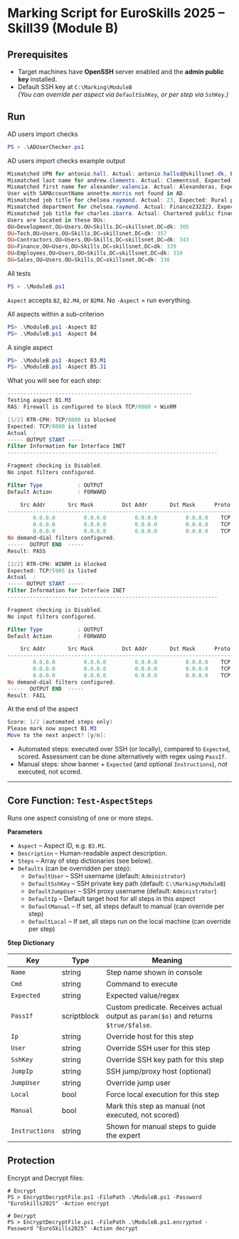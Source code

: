 # Marking Script for EuroSkills 2025 – Skill39 (Module B)

## Prerequisites

- Target machines have **OpenSSH** server enabled and the **admin public key** installed.
- Default SSH key at `C:\Marking\ModuleB`  
  _(You can override per aspect via `DefaultSshKey`, or per step via `SshKey`.)_

## Run
AD users import checks
```powershell
PS > .\ADUserChecker.ps1
```

AD users import checks example output
```powershell
Mismatched UPN for antonio.hall. Actual: antonio.hallsd@skillsnet.dk, Expected: antonio.hall@skillsnet.dk
Mismatched last name for andrew.clements. Actual: Clementssd, Expected: Clements
Mismatched first name for alexander.valencia. Actual: Alexanderas, Expected: Alexander
User with SAMAccountName annette.morris not found in AD.
Mismatched job title for chelsea.raymond. Actual: 23, Expected: Rural practice surveyor
Mismatched department for chelsea.raymond. Actual: Finance232323, Expected: Finance
Mismatched job title for charles.ibarra. Actual: Chartered public finance accountantsdsd, Expected: Chartered public finance accountant
Users are located in these OUs:
OU=Development,OU=Users,OU=Skills,DC=skillsnet,DC=dk: 305
OU=Tech,OU=Users,OU=Skills,DC=skillsnet,DC=dk: 357
OU=Contractors,OU=Users,OU=Skills,DC=skillsnet,DC=dk: 343
OU=Finance,OU=Users,OU=Skills,DC=skillsnet,DC=dk: 339
OU=Employees,OU=Users,OU=Skills,DC=skillsnet,DC=dk: 319
OU=Sales,OU=Users,OU=Skills,DC=skillsnet,DC=dk: 336
```

All tests
```powershell
PS > .\ModuleB.ps1
```

`Aspect` accepts `B2`, `B2.M4`, or `B2M4`.
No `-Aspect` = run everything.

All aspects within a sub-criterion
```powershell
PS> .\ModuleB.ps1 -Aspect B2
PS> .\ModuleB.ps1 -Aspect B4
```

A single aspect
```powershell
PS> .\ModuleB.ps1 -Aspect B3.M1
PS> .\ModuleB.ps1 -Aspect B5.J1
```

What you will see for each step:
```powershell
----------------------------------------------------------
Testing aspect B1.M3
RAS: Firewall is configured to block TCP/8080 + WinRM

[1/2] RTR-CPH: TCP/8080 is blocked
Expected: TCP/8080 is listed
Actual  :
----- OUTPUT START -----
Filter Information for Interface INET
------------------------------------------------------------------

Fragment checking is Disabled.
No input filters configured.

Filter Type           : OUTPUT
Default Action        : FORWARD

    Src Addr       Src Mask         Dst Addr       Dst Mask      Proto  Src Port  Dst Port
------------------------------------------------------------------------------------------
        0.0.0.0         0.0.0.0         0.0.0.0         0.0.0.0    TCP       0    8080
        0.0.0.0         0.0.0.0         0.0.0.0         0.0.0.0    TCP       0    5986
        0.0.0.0         0.0.0.0         0.0.0.0         0.0.0.0    TCP       0    5987
No demand-dial filters configured.
-----  OUTPUT END  -----
Result: PASS

[2/2] RTR-CPH: WINRM is blocked
Expected: TCP/5985 is listed
Actual  :
----- OUTPUT START -----
Filter Information for Interface INET
------------------------------------------------------------------

Fragment checking is Disabled.
No input filters configured.

Filter Type           : OUTPUT
Default Action        : FORWARD

    Src Addr       Src Mask         Dst Addr       Dst Mask      Proto  Src Port  Dst Port
------------------------------------------------------------------------------------------
        0.0.0.0         0.0.0.0         0.0.0.0         0.0.0.0    TCP       0    8080
        0.0.0.0         0.0.0.0         0.0.0.0         0.0.0.0    TCP       0    5986
        0.0.0.0         0.0.0.0         0.0.0.0         0.0.0.0    TCP       0    5987
No demand-dial filters configured.
-----  OUTPUT END  -----
Result: FAIL
```

At the end of the aspect
```powershell
Score: 1/2 (automated steps only)
Please mark now aspect B1.M3
Move to the next aspect? [y/n]:
```

* Automated steps: executed over SSH (or locally), compared to `Expected`, scored. Assessment can be done alternatively with regex using `PassIf`.
* Manual steps: show banner + `Expected` (and optional `Instructions`), not executed, not scored.

---

## Core Function: `Test-AspectSteps`
Runs one aspect consisting of one or more steps.

**Parameters**
- `Aspect` – Aspect ID, e.g. `B3.M1`.
- `Description` – Human-readable aspect description.
- `Steps` – Array of step dictionaries (see below).
- `Defaults` (can be overridden per step):
  - `DefaultUser` – SSH username (default: `Administrator`)
  - `DefaultSshKey` – SSH private key path (default: `C:\Marking\ModuleB`)
  - `DefaultJumpUser` – SSH proxy username (default: `Administrator`)
  - `DefaultIp` – Default target host for all steps in this aspect
  - `DefaultManual` – If set, all steps default to manual (can override per step)
  - `DefaultLocal` – If set, all steps run on the local machine (can override per step)

**Step Dictionary**

| Key            | Type        | Meaning                                                                             |
| -------------- | ----------- | ----------------------------------------------------------------------------------- |
| `Name`         | string      | Step name shown in console                                                          |
| `Cmd`          | string      | Command to execute                                                |
| `Expected`     | string      | Expected value/regex                               |
| `PassIf`       | scriptblock | Custom predicate. Receives actual output as `param($o)` and returns `$true/$false`. |
| `Ip`           | string      | Override host for this step                                                         |
| `User`         | string      | Override SSH user for this step                                                     |
| `SshKey`       | string      | Override SSH key path for this step                                                 |
| `JumpIp`       | string      | SSH jump/proxy host (optional)                                                      |
| `JumpUser`     | string      | Override jump user                                                                  |
| `Local`        | bool        | Force local execution for this step                                                 |
| `Manual`       | bool        | Mark this step as manual (not executed, not scored)                                 |
| `Instructions` | string      | Shown for manual steps to guide the expert                                          |


## Protection

Encrypt and Decrypt files:
```
# Encrypt
PS > EncryptDecryptFile.ps1 -FilePath .\ModuleB.ps1 -Password "EuroSkills2025" -Action encrypt

# Decrypt
PS > EncryptDecryptFile.ps1 -FilePath .\ModuleB.ps1.encrypted -Password "EuroSkills2025" -Action decrypt

```